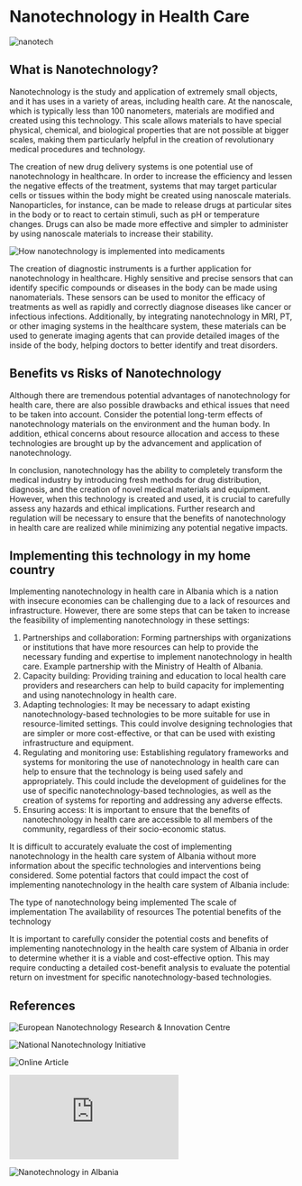 # Nanotechnology in Health Care

![nanotech](https://user-images.githubusercontent.com/115462688/212654323-0b7a7871-e192-4d10-bc1b-2fb21dbb8236.jpg)

## What is Nanotechnology?
Nanotechnology is the study and application of extremely small objects, and it has uses in a variety of areas, including health care. At the nanoscale, which is typically less than 100 nanometers, materials are modified and created using this technology. This scale allows materials to have special physical, chemical, and biological properties that are not possible at bigger scales, making them particularly helpful in the creation of revolutionary medical procedures and technology.

The creation of new drug delivery systems is one potential use of nanotechnology in healthcare. In order to increase the efficiency and lessen the negative effects of the treatment, systems that may target particular cells or tissues within the body might be created using nanoscale materials. Nanoparticles, for instance, can be made to release drugs at particular sites in the body or to react to certain stimuli, such as pH or temperature changes. Drugs can also be made more effective and simpler to administer by using nanoscale materials to increase their stability.

![How nanotechnology is implemented into medicaments](https://www.google.com/url?sa=i&url=https%3A%2F%2Fwww.visualcapitalist.com%2Fthe-future-of-nanotechnology-in-medicine%2F&psig=AOvVaw2ydu2NenI-l-PXk3w5wRi8&ust=1675704229025000&source=images&cd=vfe&ved=0CBAQjRxqFwoTCLiy2ury_vwCFQAAAAAdAAAAABAE)

The creation of diagnostic instruments is a further application for nanotechnology in healthcare. Highly sensitive and precise sensors that can identify specific compounds or diseases in the body can be made using nanomaterials. These sensors can be used to monitor the efficacy of treatments as well as rapidly and correctly diagnose diseases like cancer or infectious infections. Additionally, by integrating nanotechnology in MRI, PT, or other imaging systems in the healthcare system, these materials can be used to generate imaging agents that can provide detailed images of the inside of the body, helping doctors to better identify and treat disorders.

## Benefits vs Risks of Nanotechnology

Although there are tremendous potential advantages of nanotechnology for health care, there are also possible drawbacks and ethical issues that need to be taken into account. Consider the potential long-term effects of nanotechnology materials on the environment and the human body. In addition, ethical concerns about resource allocation and access to these technologies are brought up by the advancement and application of nanotechnology.

In conclusion, nanotechnology has the ability to completely transform the medical industry by introducing fresh methods for drug distribution, diagnosis, and the creation of novel medical materials and equipment. However, when this technology is created and used, it is crucial to carefully assess any hazards and ethical implications. Further research and regulation will be necessary to ensure that the benefits of nanotechnology in health care are realized while minimizing any potential negative impacts.

## Implementing this technology in my home country
Implementing nanotechnology in health care in Albania which is a nation with insecure economies can be challenging due to a lack of resources and infrastructure. However, there are some steps that can be taken to increase the feasibility of implementing nanotechnology in these settings:

1.	Partnerships and collaboration: Forming partnerships with organizations or institutions that have more resources can help to provide the necessary funding and expertise to implement nanotechnology in health care. Example partnership with the Ministry of Health of Albania.
2.	Capacity building: Providing training and education to local health care providers and researchers can help to build capacity for implementing and using nanotechnology in health care.
3.	Adapting technologies: It may be necessary to adapt existing nanotechnology-based technologies to be more suitable for use in resource-limited settings. This could involve designing technologies that are simpler or more cost-effective, or that can be used with existing infrastructure and equipment.
4.	Regulating and monitoring use: Establishing regulatory frameworks and systems for monitoring the use of nanotechnology in health care can help to ensure that the technology is being used safely and appropriately. This could include the development of guidelines for the use of specific nanotechnology-based technologies, as well as the creation of systems for reporting and addressing any adverse effects.
5.	Ensuring access: It is important to ensure that the benefits of nanotechnology in health care are accessible to all members of the community, regardless of their socio-economic status. 

It is difficult to accurately evaluate the cost of implementing nanotechnology in the health care system of Albania without more information about the specific technologies and interventions being considered. Some potential factors that could impact the cost of implementing nanotechnology in the health care system of Albania include:

The type of nanotechnology being implemented
The scale of implementation
The availability of resources
The potential benefits of the technology

It is important to carefully consider the potential costs and benefits of implementing nanotechnology in the health care system of Albania in order to determine whether it is a viable and cost-effective option. This may require conducting a detailed cost-benefit analysis to evaluate the potential return on investment for specific nanotechnology-based technologies.

## References
![European Nanotechnology Research & Innovation Centre](https://ec.europa.eu/research-and-innovation/en/projects/success-stories/all/nanotechnology?page=2)

![National Nanotechnology Initiative](https://www.nano.gov/about-nanotechnology/applications-nanotechnology)

![Online Article](https://www.upm.com/articles/beyond-fossils/22/3d-organs-developed-in-space-and-cells-that-create-energy-the-future-of-health-tech/?utm_source=google&utm_medium=cpc&utm_campaign=contentmarketing&utm_term=HubQ2&utm_content=&gclid=EAIaIQobChMIoPi7tO7-_AIVhO5RCh0uRgmAEAAYASAAEgLOr_D_BwE)

![Harvard Research Paper](https://cdn1.sph.harvard.edu/wp-content/uploads/sites/1501/2013/05/Brochure1.pdf)

![Nanotechnology in Albania](https://nanoalb.al/nanoalb/)
